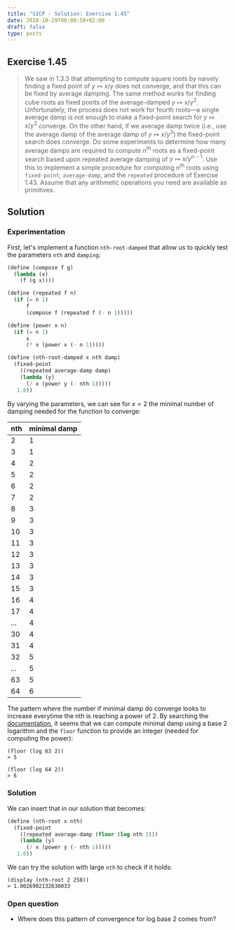 ```yaml
---
title: "SICP - Solution: Exercise 1.45"
date: 2018-10-29T06:08:58+02:00
draft: false
type: posts
---
```


## Exercise 1.45

> We saw in 1.3.3 that attempting to compute square roots by naively finding a fixed point of ${y\mapsto x/y}$ does not converge, and that this can be fixed by average damping. The same method works for finding cube roots as fixed points of the average-damped ${y\mapsto x/y^2}$. Unfortunately, the process does not work for fourth roots—a single average damp is not enough to make a fixed-point search for ${y\mapsto x/y^3}$ converge. On the other hand, if we average damp twice (i.e., use the average damp of the average damp of ${y\mapsto x/y^3}$) the fixed-point search does converge. Do some experiments to determine how many average damps are required to compute $n^{\text{th}}$ roots as a fixed-point search based upon repeated average damping of $y\mapsto x/y^{n-1}$. Use this to implement a simple procedure for computing $n^{\text{th}}$ roots using `fixed-point`, `average-damp`, and the `repeated` procedure of Exercise 1.43. Assume that any arithmetic operations you need are available as primitives.

## Solution

### Experimentation

First, let's implement a function `nth-root-damped` that allow us to quickly test the parameters `nth` and `damping`:

```scheme
(define (compose f g)
  (lambda (x)
    (f (g x))))

(define (repeated f n)
  (if (= n 1)
      f
      (compose f (repeated f (- n 1)))))

(define (power x n)
  (if (= n 1)
      x
      (* x (power x (- n 1)))))

(define (nth-root-damped x nth damp)
  (fixed-point
    ((repeated average-damp damp)
    (lambda (y)
      (/ x (power y (- nth 1)))))
   1.0))
```

By varying the parameters, we can see for $x=2$ the minimal number of damping needed for the function to converge:

| nth | minimal damp |
| --- | ------------ |
| 2   | 1            |
| 3   | 1            |
| 4   | 2            |
| 5   | 2            |
| 6   | 2            |
| 7   | 2            |
| 8   | 3            |
| 9   | 3            |
| 10  | 3            |
| 11  | 3            |
| 12  | 3            |
| 13  | 3            |
| 14  | 3            |
| 15  | 3            |
| 16  | 4            |
| 17  | 4            |
| ... | 4            |
| 30  | 4            |
| 31  | 4            |
| 32  | 5            |
| ... | 5            |
| 63  | 5            |
| 64  | 6            |

The pattern where the number if minimal damp do converge looks to increase everytime the nth is reaching a power of 2. By searching the [documentation](https://docs.racket-lang.org/reference/generic-numbers.html), it seems that we can compute minimal damp using a base 2 logarithm and the `floor` function to provide an integer (needed for computing the power):

```
(floor (log 63 2))
> 5

(floor (log 64 2))
> 6
```

### Solution

We can insert that in our solution that becomes:

```scheme
(define (nth-root x nth)
  (fixed-point 
    ((repeated average-damp (floor (log nth 2))) 
    (lambda (y) 
      (/ x (power y (- nth 1)))))
   1.0))
```

We can try the solution with large `nth` to check if it holds:

```
(display (nth-root 2 258))
> 1.0026902132630033
```

### Open question

* Where does this pattern of convergence for log base 2 comes from?